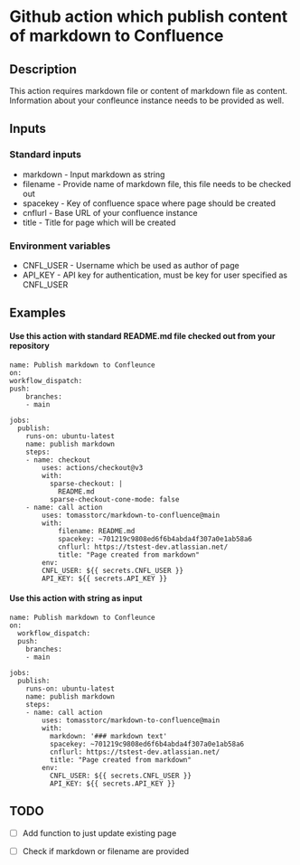 # Github action which publish content of markdown to Confluence

## Description
This action requires markdown file or content of markdown file as content. Information about your confleunce instance needs to be provided as well. 

## Inputs
### Standard inputs
- markdown - Input markdown as string
- filename - Provide name of markdown file, this file needs to be checked out
- spacekey - Key of confluence space where page should be created
- cnflurl - Base URL of your confluence instance
- title - Title for page which will be created
### Environment variables
- CNFL_USER - Username which be used as author of page
- API_KEY - API key for authentication, must be key for user specified as CNFL_USER
## Examples
#### Use this action with standard README.md file checked out from your repository
    name: Publish markdown to Confleunce
    on:
    workflow_dispatch:
    push:
        branches:
        - main

    jobs:
      publish:
        runs-on: ubuntu-latest
        name: publish markdown
        steps:
        - name: checkout
            uses: actions/checkout@v3
            with:
              sparse-checkout: |
                README.md
              sparse-checkout-cone-mode: false
        - name: call action
            uses: tomasstorc/markdown-to-confluence@main
            with:
                filename: README.md
                spacekey: ~701219c9808ed6f6b4abda4f307a0e1ab58a6
                cnflurl: https://tstest-dev.atlassian.net/
                title: "Page created from markdown"
            env:
            CNFL_USER: ${{ secrets.CNFL_USER }}
            API_KEY: ${{ secrets.API_KEY }}
#### Use this action with string as input
    name: Publish markdown to Confleunce
    on:
      workflow_dispatch:
      push:
        branches:
        - main

    jobs:
      publish:
        runs-on: ubuntu-latest
        name: publish markdown
        steps:
        - name: call action
            uses: tomasstorc/markdown-to-confluence@main
            with:
              markdown: '### markdown text'
              spacekey: ~701219c9808ed6f6b4abda4f307a0e1ab58a6
              cnflurl: https://tstest-dev.atlassian.net/
              title: "Page created from markdown"
            env:
              CNFL_USER: ${{ secrets.CNFL_USER }}
              API_KEY: ${{ secrets.API_KEY }}
## TODO
- [ ] Add function to just update existing page
- [ ] Check if markdown or filename are provided


